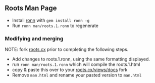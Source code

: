 Roots Man Page
--------------

- Install [ronn](https://github.com/rtomayko/ronn) with `gem install ronn -g`
- Run `ronn man/roots.1.ronn` to regenerate


### Modifying and merging

NOTE: fork [roots.cx](https://github.com/jenius/roots.cx) prior to completing the following steps.

- Add changes to roots.1.ronn, using the same formatting displayed.
- run ```ronn man/roots.1.ronn``` which will compile the roots.1.html
- copy & paste this over to your [roots.cx/views/docs](https://github.com/jenius/roots.cx/tree/master/views/docs) fork
- Remove ```man.html``` and rename your pasted version to ```man.html```
